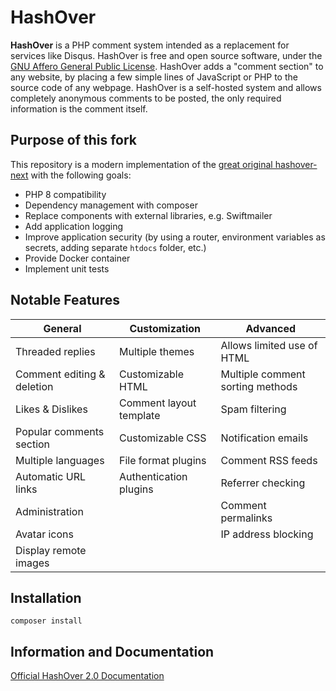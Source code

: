 HashOver
===
**HashOver** is a PHP comment system intended as a replacement for services like
Disqus. HashOver is free and open source software, under the
[GNU Affero General Public License](http://www.gnu.org/licenses/agpl.html).
HashOver adds a "comment section" to any website, by placing a few simple lines
of JavaScript or PHP to the source code of any webpage. HashOver is a
self-hosted system and allows completely anonymous comments to be posted, the
only required information is the comment itself.

## Purpose of this fork
This repository is a modern implementation of the [great original hashover-next](https://github.com/jacobwb/hashover-next) with the following goals:
- PHP 8 compatibility
- Dependency management with composer
- Replace components with external libraries, e.g. Swiftmailer
- Add application logging
- Improve application security (by using a router, environment variables as secrets, adding separate `htdocs` folder, etc.)
- Provide Docker container
- Implement unit tests

Notable Features
---
General                          | Customization           | Advanced
-------------------------------- | ----------------------- | --------------------------------
Threaded replies                 | Multiple themes         | Allows limited use of HTML
Comment editing & deletion       | Customizable HTML       | Multiple comment sorting methods
Likes & Dislikes                 | Comment layout template | Spam filtering
Popular comments section         | Customizable CSS        | Notification emails
Multiple languages               | File format plugins     | Comment RSS feeds
Automatic URL links              | Authentication plugins  | Referrer checking
Administration                   |                         | Comment permalinks
Avatar icons                     |                         | IP address blocking
Display remote images            |                         |


## Installation

```
composer install
```


Information and Documentation
---
[Official HashOver 2.0 Documentation](https://docs.barkdull.org/hashover-v2)
